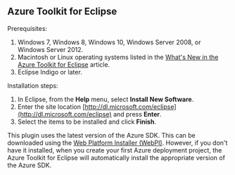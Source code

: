 ## Azure Toolkit for Eclipse
Prerequisites:

1. Windows 7, Windows 8, Windows 10, Windows Server 2008, or Windows Server 2012.
2. Macintosh or Linux operating systems listed in the [What's New in the Azure Toolkit for Eclipse](http://go.microsoft.com/fwlink/?LinkId=690333) article.
3. Eclipse Indigo or later.

Installation steps:

1. In Eclipse, from the **Help** menu, select **Install New Software**.
2. Enter the site location [http://dl.microsoft.com/eclipse](http://dl.microsoft.com/eclipse) and press **Enter**.
3. Select the items to be installed and click **Finish**.

This plugin uses the latest version of the Azure SDK. This can be downloaded using the [Web Platform Installer (WebPI)](http://go.microsoft.com/fwlink/?LinkID=252838). However, if you don't have it installed, when you create your first Azure deployment project, the Azure Toolkit for Eclipse will automatically install the appropriate version of the Azure SDK.

<!-- URL List -->

[What's New in the Azure Toolkit for Eclipse]: http://go.microsoft.com/fwlink/?LinkId=690333

[Web Platform Installer (WebPI)]: http://go.microsoft.com/fwlink/?LinkID=252838